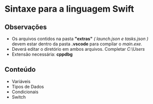 # Sintaxe para a linguagem Swift

## Observações
- Os arquivos contidos na pasta **"extras"** *( launch.json e tasks.json )* devem estar dentro da pasta **.vscode** para compilar o *main.exe*.
- Deverá editar o diretório em ambos arquivos. Completar *C:\\Users*
- Extensão necessária: **cppdbg**

## Conteúdo
- Variáveis
- Tipos de Dados
- Condicionais
- Switch

